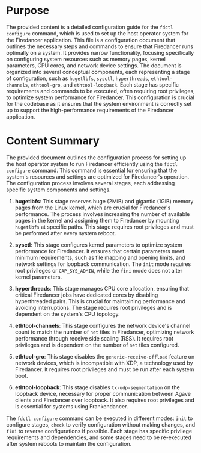 # Purpose
The provided content is a detailed configuration guide for the `fdctl configure` command, which is used to set up the host operator system for the Firedancer application. This file is a configuration document that outlines the necessary steps and commands to ensure that Firedancer runs optimally on a system. It provides narrow functionality, focusing specifically on configuring system resources such as memory pages, kernel parameters, CPU cores, and network device settings. The document is organized into several conceptual components, each representing a stage of configuration, such as `hugetlbfs`, `sysctl`, `hyperthreads`, `ethtool-channels`, `ethtool-gro`, and `ethtool-loopback`. Each stage has specific requirements and commands to be executed, often requiring root privileges, to optimize system performance for Firedancer. This configuration is crucial for the codebase as it ensures that the system environment is correctly set up to support the high-performance requirements of the Firedancer application.
# Content Summary
The provided document outlines the configuration process for setting up the host operator system to run Firedancer efficiently using the `fdctl configure` command. This command is essential for ensuring that the system's resources and settings are optimized for Firedancer's operation. The configuration process involves several stages, each addressing specific system components and settings.

1. **hugetlbfs**: This stage reserves huge (2MiB) and gigantic (1GiB) memory pages from the Linux kernel, which are crucial for Firedancer's performance. The process involves increasing the number of available pages in the kernel and assigning them to Firedancer by mounting `hugetlbfs` at specific paths. This stage requires root privileges and must be performed after every system reboot.

2. **sysctl**: This stage configures kernel parameters to optimize system performance for Firedancer. It ensures that certain parameters meet minimum requirements, such as file mapping and opening limits, and network settings for loopback communication. The `init` mode requires root privileges or `CAP_SYS_ADMIN`, while the `fini` mode does not alter kernel parameters.

3. **hyperthreads**: This stage manages CPU core allocation, ensuring that critical Firedancer jobs have dedicated cores by disabling hyperthreaded pairs. This is crucial for maintaining performance and avoiding interruptions. The stage requires root privileges and is dependent on the system's CPU topology.

4. **ethtool-channels**: This stage configures the network device's channel count to match the number of `net` tiles in Firedancer, optimizing network performance through receive side scaling (RSS). It requires root privileges and is dependent on the number of `net` tiles configured.

5. **ethtool-gro**: This stage disables the `generic-receive-offload` feature on network devices, which is incompatible with XDP, a technology used by Firedancer. It requires root privileges and must be run after each system boot.

6. **ethtool-loopback**: This stage disables `tx-udp-segmentation` on the loopback device, necessary for proper communication between Agave clients and Firedancer over loopback. It also requires root privileges and is essential for systems using Frankendancer.

The `fdctl configure` command can be executed in different modes: `init` to configure stages, `check` to verify configuration without making changes, and `fini` to reverse configurations if possible. Each stage has specific privilege requirements and dependencies, and some stages need to be re-executed after system reboots to maintain the configuration.
